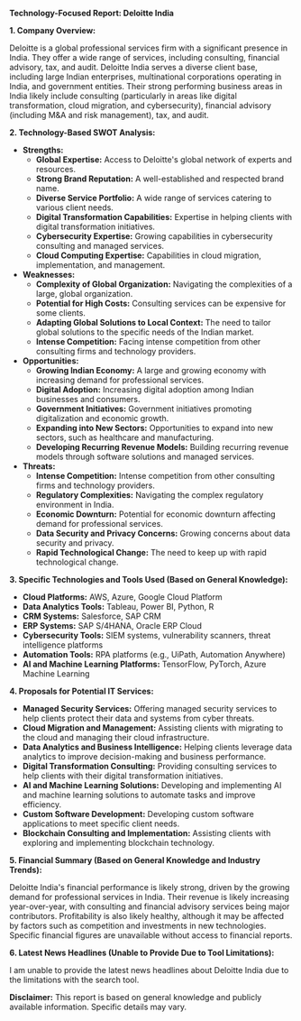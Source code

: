 **Technology-Focused Report: Deloitte India**

**1. Company Overview:**

Deloitte is a global professional services firm with a significant presence in India. They offer a wide range of services, including consulting, financial advisory, tax, and audit. Deloitte India serves a diverse client base, including large Indian enterprises, multinational corporations operating in India, and government entities. Their strong performing business areas in India likely include consulting (particularly in areas like digital transformation, cloud migration, and cybersecurity), financial advisory (including M&A and risk management), tax, and audit.

**2. Technology-Based SWOT Analysis:**

*   **Strengths:**
    *   **Global Expertise:** Access to Deloitte's global network of experts and resources.
    *   **Strong Brand Reputation:** A well-established and respected brand name.
    *   **Diverse Service Portfolio:** A wide range of services catering to various client needs.
    *   **Digital Transformation Capabilities:** Expertise in helping clients with digital transformation initiatives.
    *   **Cybersecurity Expertise:** Growing capabilities in cybersecurity consulting and managed services.
    *   **Cloud Computing Expertise:** Capabilities in cloud migration, implementation, and management.
*   **Weaknesses:**
    *   **Complexity of Global Organization:** Navigating the complexities of a large, global organization.
    *   **Potential for High Costs:** Consulting services can be expensive for some clients.
    *   **Adapting Global Solutions to Local Context:** The need to tailor global solutions to the specific needs of the Indian market.
    *   **Intense Competition:** Facing intense competition from other consulting firms and technology providers.
*   **Opportunities:**
    *   **Growing Indian Economy:** A large and growing economy with increasing demand for professional services.
    *   **Digital Adoption:** Increasing digital adoption among Indian businesses and consumers.
    *   **Government Initiatives:** Government initiatives promoting digitalization and economic growth.
    *   **Expanding into New Sectors:** Opportunities to expand into new sectors, such as healthcare and manufacturing.
    *   **Developing Recurring Revenue Models:** Building recurring revenue models through software solutions and managed services.
*   **Threats:**
    *   **Intense Competition:** Intense competition from other consulting firms and technology providers.
    *   **Regulatory Complexities:** Navigating the complex regulatory environment in India.
    *   **Economic Downturn:** Potential for economic downturn affecting demand for professional services.
    *   **Data Security and Privacy Concerns:** Growing concerns about data security and privacy.
    *   **Rapid Technological Change:** The need to keep up with rapid technological change.

**3. Specific Technologies and Tools Used (Based on General Knowledge):**

*   **Cloud Platforms:** AWS, Azure, Google Cloud Platform
*   **Data Analytics Tools:** Tableau, Power BI, Python, R
*   **CRM Systems:** Salesforce, SAP CRM
*   **ERP Systems:** SAP S/4HANA, Oracle ERP Cloud
*   **Cybersecurity Tools:** SIEM systems, vulnerability scanners, threat intelligence platforms
*   **Automation Tools:** RPA platforms (e.g., UiPath, Automation Anywhere)
*   **AI and Machine Learning Platforms:** TensorFlow, PyTorch, Azure Machine Learning

**4. Proposals for Potential IT Services:**

*   **Managed Security Services:** Offering managed security services to help clients protect their data and systems from cyber threats.
*   **Cloud Migration and Management:** Assisting clients with migrating to the cloud and managing their cloud infrastructure.
*   **Data Analytics and Business Intelligence:** Helping clients leverage data analytics to improve decision-making and business performance.
*   **Digital Transformation Consulting:** Providing consulting services to help clients with their digital transformation initiatives.
*   **AI and Machine Learning Solutions:** Developing and implementing AI and machine learning solutions to automate tasks and improve efficiency.
*   **Custom Software Development:** Developing custom software applications to meet specific client needs.
*   **Blockchain Consulting and Implementation:** Assisting clients with exploring and implementing blockchain technology.

**5. Financial Summary (Based on General Knowledge and Industry Trends):**

Deloitte India's financial performance is likely strong, driven by the growing demand for professional services in India. Their revenue is likely increasing year-over-year, with consulting and financial advisory services being major contributors. Profitability is also likely healthy, although it may be affected by factors such as competition and investments in new technologies. Specific financial figures are unavailable without access to financial reports.

**6. Latest News Headlines (Unable to Provide Due to Tool Limitations):**

I am unable to provide the latest news headlines about Deloitte India due to the limitations with the search tool.

**Disclaimer:** This report is based on general knowledge and publicly available information. Specific details may vary.